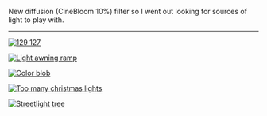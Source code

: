 New diffusion (CineBloom 10%) filter so I went out looking for sources of light to play with.

---

<div class="grid" markdown>

[![129 127](https://media.kvmet.com/ph_2023-12-29_DSC01276_web.jpg)](https://media.kvmet.com/ph_2023-12-29_DSC01276_full.jpg)

[![Light awning ramp](https://media.kvmet.com/ph_2023-12-29_DSC01284_web.jpg)](https://media.kvmet.com/ph_2023-12-29_DSC01284_full.jpg)

[![Color blob](https://media.kvmet.com/ph_2023-12-29_DSC01309_web.jpg)](https://media.kvmet.com/ph_2023-12-29_DSC01309_full.jpg)

[![Too many christmas lights](https://media.kvmet.com/ph_2023-12-29_DSC01288_web.jpg)](https://media.kvmet.com/ph_2023-12-29_DSC01288_full.jpg)

[![Streetlight tree](https://media.kvmet.com/ph_2023-12-29_DSC01295_web.jpg)](https://media.kvmet.com/ph_2023-12-29_DSC01295_full.jpg)

</div>
